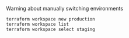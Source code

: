 Warning about manually switching environments
```
terraform workspace new production
terraform workspace list
terraform workspace select staging
```